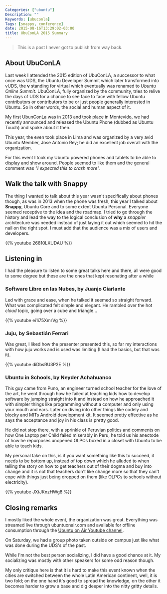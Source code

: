 ```yaml
---
Categories: ["ubuntu"]
Description: ""
Keywords: [ubuconla]
Tags: [snappy, conference]
date: 2015-08-16T13:29:02-03:00
title: UbuConLA 2015 Summary
---
```


> This is a post I never got to publish from way back.

## About UbuConLA

Last week I attended the 2015 edition of UbuConLA, a successor to what once was
UDS, the Ubuntu Developer Summit which later transformed into vUDS, the **v**
standing for virtual which eventually was renamed to *Ubuntu Online Summit*.
UbuConLA, fully organized by the community, tries to relive the days of UDS for
a chance to see face to face with fellow Ubuntu contributors or contributors to
be or just people generally interested in Ubuntu. So in other words, the social
and human aspect of it.

My first UbunConLa was in 2013 and took place in Montevido, we had recently
announced and released the Ubuntu Phone (dubbed as Ubuntu Touch) and spoke
about it then.

This year, the even took place in Lima and was organized by a very avid Ubuntu
Member, Jose Antonio Rey; he did an excellent job overall with the
organization.

For this event I took my Ubuntu powered phones and tablets to be able to
display and show around. People seemed to like them and the general comment was
*"I expected this to crash more"*.


## Walk the talk with Snappy

The thing I wanted to talk about this year wasn't specifically about phones
though, as was in 2013 when the phone was fresh, this year I talked about
**Snappy**, Ubuntu Core and to some extent Ubuntu Personal. Everyone seemed
receptive to the idea and the roadmap. I tried to go through the history
and lead the way to the logical conclusion of **why** a *snappier*
architecture was needed instead of just laying it out which seemed to
hit the nail on the right spot. I must add that the audience was a mix of
users and developers.

{{% youtube 26810LXUDAU %}}

## Listening in

I had the pleasure to listen to some great talks here and there, all were
good to some degree but these are the ones that kept resonating after a while

### Software Libre en las Nubes, by Juanjo Ciarlante

Led with grace and ease, when he talked it seemed so straight forward.
What was complicated felt simple and elegant. He rambled over the hot *cloud*
topic, going over a cube and triangle...

{{% youtube ei1i75XmrVg %}}

### Juju, by Sebastián Ferrari

Was great, I liked how the presenter presented this, so far my interactions
with how juju works and is used was limiting (I had the basics, but that
was it).

{{% youtube diDbsRU3P2E %}}

### Ubuntu in Schools, by Neyder Achahuanco

This guy came from Puno, an engineer turned school teacher for the love of the
art, he went through how he failed at teaching kids how to develop software
by jumping straight into it and instead on how he approached it with simpler
things like programming without a computer and only using your mouth and ears.
Later on diving into other things like codely and blocky and MITs Android
development kit. It seemed pretty effective as he says the acceptance and joy in his class is
pretty good.

He did not stop there, with a sprinkle of Peruvian politics and comments on
how One Laptop per Child failed miserably in Peru, he told us his anectode of
how he repurposes unopened OLPCs boxed in a closet with Ubuntu to be able to
teach kids.

My personal take on this, is if you want something like this to succeed, it
needs to be bottom up, instead of top down which he alluded to when telling the
story on how to get teachers out of their dogma and buy into change and it is
not that teachers don't like change more so that they can't cope with things
just being dropped on them (like OLPCs to schools without electricity).

{{% youtube JXtJKnzHWg8 %}}

## Closing remarks

I mostly liked the whole event, the organization was great. Everything was
streamed live through ubuntuonair.com and available for offline consumption
through the [Ubuntu on Air Youtube channel](https://youtube.com/ubuntuonair).

On Saturday, we had a group photo taken outside on campus just like what was
done during the UDS's of the past.

While I'm not the best person socializing, I did have a good chance at it.
My socializing was mostly with other speakers for some odd reason though.

My only critique here is that it is hard to make this event known when the
cities are switched between the whole Latin American continent, well, it is two
fold; on the one hand it's good to spread the knowledge, on the other it
becomes harder to grow a base and dig deeper into the nitty gritty details.
